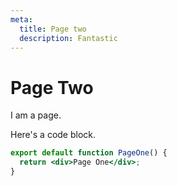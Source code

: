 ```yaml
---
meta:
  title: Page two
  description: Fantastic
---
```


# Page Two

I am a page.

Here's a code block.

```jsx
export default function PageOne() {
  return <div>Page One</div>;
}
```
